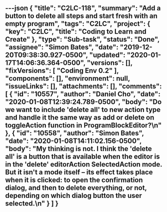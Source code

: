 ---json
{
  "title": "C2LC-118",
  "summary": "Add a button to delete all steps and start fresh with an empty program",
  "tags": "C2LC",
  "project": {
    "key": "C2LC",
    "title": "Coding to Learn and Create"
  },
  "type": "Sub-task",
  "status": "Done",
  "assignee": "Simon Bates",
  "date": "2019-12-20T09:38:30.927-0500",
  "updated": "2020-01-17T14:06:36.364-0500",
  "versions": [],
  "fixVersions": [
    "Coding Env 0.2"
  ],
  "components": [],
  "environment": null,
  "issueLinks": [],
  "attachments": [],
  "comments": [
    {
      "id": "10557",
      "author": "Daniel Cho",
      "date": "2020-01-08T12:39:24.789-0500",
      "body": "Do we want to include 'delete all' to new action type and handle it the same way as add or delete on toggleAction function in ProgramBlockEditor?\n"
    },
    {
      "id": "10558",
      "author": "Simon Bates",
      "date": "2020-01-08T14:11:02.156-0500",
      "body": "My thinking is not. I think the 'delete all' is a button that is available when the editor is in the 'delete' editorAction SelectedAction mode. But it isn't a mode itself – its effect takes place when it is clicked: to open the confirmation dialog, and then to delete everything, or not, depending on which dialog button the user selected.\n"
    }
  ]
}
---

        